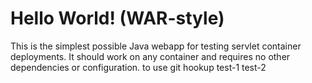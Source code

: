 Hello World! (WAR-style)
===============

This is the simplest possible Java webapp for testing servlet container deployments.  It should work on any container and requires no other dependencies or configuration.
to use git hookup test-1
test-2
